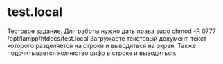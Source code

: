 # test.local
 Тестовое задание.
 Для работы нужно дать права sudo chmod -R 0777 /opt/lampp/htdocs/test.local
Загружаете текстовый документ, текст которого разделяется на строки и выводиться на экран. Также подсчитывается колчество цифр в строке и выводиться.



